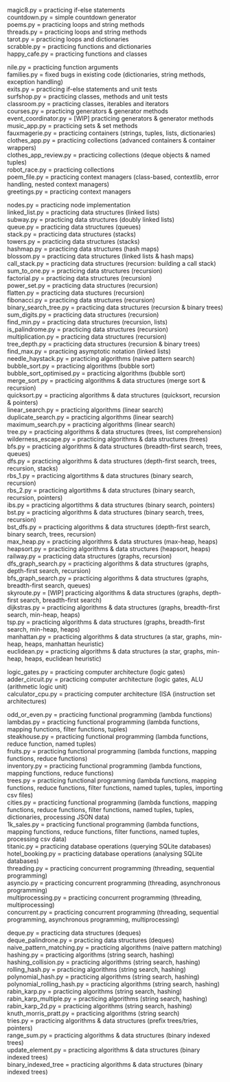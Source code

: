 magic8.py = practicing if-else statements  
countdown.py = simple countdown generator  
poems.py = practicing loops and string methods  
threads.py =  practicing loops and string methods  
tarot.py = practicing loops and dictionaries  
scrabble.py = practicing functions and dictionaries  
happy_cafe.py = practicing functions and classes  
  
nile.py = practicing function arguments  
families.py = fixed bugs in existing code (dictionaries, string methods, exception handling)  
exits.py = practicing if-else statements and unit tests  
surfshop.py = practicing classes, methods and unit tests  
classroom.py = practicing classes, iterables and iterators  
courses.py = practicing generators & generator methods  
event_coordinator.py = [WIP] practicing generators & generator methods  
music_app.py = practicing sets & set methods  
fauxmagerie.py = practicing containers (strings, tuples, lists, dictionaries)  
clothes_app.py = practicing collections (advanced containers & container wrappers)  
clothes_app_review.py = practicing collections (deque objects & named tuples)  
robot_race.py = practicing collections  
poem_file.py = practicing context managers (class-based, contextlib, error handling, nested context managers)  
greetings.py = practicing context managers  

nodes.py = practicing node implementation  
linked_list.py = practicing data structures (linked lists)  
subway.py = practicing data structures (doubly linked lists)  
queue.py = practicing data structures (queues)  
stack.py = practicing data structures (stacks)  
towers.py = practicing data structures (stacks)  
hashmap.py = practicing data structures (hash maps)  
blossom.py = practicing data structures (linked lists & hash maps)  
call_stack.py = practicing data structures (recursion: building a call stack)  
sum_to_one.py = practicing data structures (recursion)  
factorial.py = practicing data structures (recursion)  
power_set.py = practicing data structures (recursion)  
flatten.py = practicing data stuctures (recursion)  
fibonacci.py = practicing data structures (recursion)  
binary_search_tree.py = practicing data structures (recursion & binary trees)  
sum_digits.py = practicing data structures (recursion)  
find_min.py = practicing data structures (recursion, lists)  
is_palindrome.py = practicing data structures (recursion)  
multiplication.py = practicing data structures (recursion)  
tree_depth.py = practicing data structures (recursion & binary trees)  
find_max.py = practicing asymptotic notation (linked lists)  
needle_haystack.py = practicing algorithms (naive pattern search)  
bubble_sort.py = practicing algorithms (bubble sort)  
bubble_sort_optimised.py = practicing algorithms (bubble sort)  
merge_sort.py = practicing algorithms & data structures (merge sort & recursion)  
quicksort.py = practicing algorithms & data structures (quicksort, recursion & pointers)  
linear_search.py = practicing algorithms (linear search)  
duplicate_search.py = practicing algorithms (linear search)  
maximum_search.py = practicing algorithms (linear search)  
tree.py = practicing algorithms & data structures (trees, list comprehension)  
wilderness_escape.py = practicing algorithms & data structures (trees)  
bfs.py = practicing algorithms & data structures (breadth-first search, trees, queues)  
dfs.py = practicing algorithms & data structures (depth-first search, trees, recursion, stacks)  
rbs_1.py = practicing algortithms & data structures (binary search, recursion)  
rbs_2.py = practicing algortithms & data structures (binary search, recursion, pointers)  
ibs.py = practicing algortithms & data structures (binary search, pointers)  
bst.py = practicing algorithms & data structures (binary search, trees, recursion)  
bst_dfs.py = practicing algorithms & data structures (depth-first search, binary search, trees, recursion)  
max_heap.py = practicing algorithms & data structures (max-heap, heaps)  
heapsort.py = practicing algorithms & data structures (heapsort, heaps)  
railway.py = practicing data structures (graphs, recursion)  
dfs_graph_search.py = practicing algorithms & data structures (graphs, depth-first search, recursion)  
bfs_graph_search.py = practicing algorithms & data structures (graphs, breadth-first search, queues)  
skyroute.py = [WIP] practicing algorithms & data structures (graphs, depth-first search, breadth-first search)  
dijkstras.py = practicing algorithms & data structures (graphs, breadth-first search, min-heap, heaps)  
tsp.py = practicing algorithms & data structures (graphs, breadth-first search, min-heap, heaps)  
manhattan.py = practicing algorithms & data structures (a star, graphs, min-heap, heaps, manhattan heuristic)  
euclidean.py = practicing algorithms & data structures (a star, graphs, min-heap, heaps, euclidean heuristic)  

logic_gates.py = practicing computer architecture (logic gates)  
adder_circuit.py = practicing computer architecture (logic gates, ALU (arithmetic logic unit)  
calculator_cpu.py = practicing computer architecture (ISA (instruction set architectures)  

odd_or_even.py = practicing functional programming (lambda functions)  
lambdas.py = practicing functional programming (lambda functions, mapping functions, filter functions, tuples)  
steakhouse.py = practicing functional programming (lambda functions, reduce function, named tuples)  
fruits.py = practicing functional programming (lambda functions, mapping functions, reduce functions)  
inventory.py = practicing functional programming (lambda functions, mapping functions, reduce functions)  
trees.py = practicing functional programming (lambda functions, mapping functions, reduce functions, filter functions, named tuples, tuples, importing csv files)  
cities.py = practicing functional programming (lambda functions, mapping functions, reduce functions, filter functions, named tuples, tuples, dictionaries, processing JSON data)  
1k_sales.py = practicing functional programming (lambda functions, mapping functions, reduce functions, filter functions, named tuples, processing csv data)  
titanic.py = practicing database operations (querying SQLite databases)  
hotel_booking.py = practicing database operations (analysing SQLite databases)  
threading.py = practicing concurrent programming (threading, sequential programming)  
asyncio.py = practicing concurrent programming (threading, asynchronous programming)  
multiprocessing.py = practicing concurrent programming (threading, multiprocessing)  
concurrent.py = practicing concurrent programming (threading, sequential programming, asynchronous programming, multiprocessing)  

deque.py = practicing data structures (deques)  
deque_palindrone.py = practicing data structures (deques)  
naive_pattern_matching.py = practicing algorithms (naive pattern matching)  
hashing.py = practicing algorithms (string search, hashing)  
hashing_collision.py = practicing algorithms (string search, hashing)  
rolling_hash.py = practicing algorithms (string search, hashing)  
polynomial_hash.py = practicing algorithms (string search, hashing)  
polynomial_rolling_hash.py = practicing algorithms (string search, hashing)  
rabin_karp.py = practicing algorithms (string search, hashing)  
rabin_karp_multiple.py = practicing algorithms (string search, hashing)  
rabin_karp_2d.py = practicing algorithms (string search, hashing)  
knuth_morris_pratt.py = practicing algorithms (string search)  
tries.py = practicing algorithms & data structures (prefix trees/tries, pointers)  
range_sum.py = practicing algorithms & data structures (binary indexed trees)  
update_element.py = practicing algorithms & data structures (binary indexed trees)  
binary_indexed_tree = practicing algorithms & data structures (binary indexed trees)  
